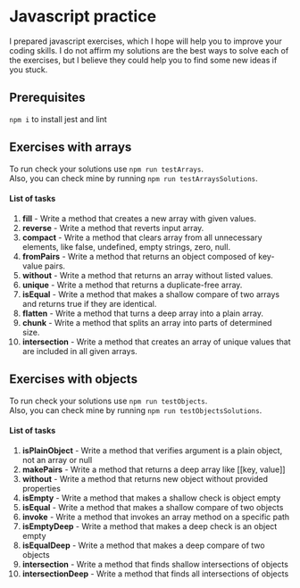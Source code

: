 # Javascript practice
I prepared javascript exercises, which I hope will help you to improve your coding skills.
I do not affirm my solutions are the best ways to solve each of the exercises, but I believe they could help you to find some new ideas if you stuck.

## Prerequisites

`npm i` to install jest and lint

## Exercises with arrays

To run check your solutions use `npm run testArrays`. <br>
Also, you can check mine by running `npm run testArraysSolutions`.

#### List of tasks
1. <b>fill</b> - Write a method that creates a new array with given values.
2. <b>reverse</b> - Write a method that reverts input array.
3. <b>compact</b> - Write a method that clears array from all unnecessary elements, like false, undefined, empty strings, zero, null.
4. <b>fromPairs</b> - Write a method that returns an object composed of key-value pairs.
5. <b>without</b> - Write a method that returns an array without listed values.
6. <b>unique</b> - Write a method that returns a duplicate-free array.
7. <b>isEqual</b> - Write a method that makes a shallow compare of two arrays and returns true if they are identical.
8. <b>flatten</b> - Write a method that turns a deep array into a plain array.
9. <b>chunk</b> - Write a method that splits an array into parts of determined size.
10. <b>intersection</b> - Write a method that creates an array of unique values that are included in all given arrays.

## Exercises with objects

To run check your solutions use `npm run testObjects`. <br>
Also, you can check mine by running `npm run testObjectsSolutions`.

#### List of tasks
1. <b>isPlainObject</b> - Write a method that verifies argument is a plain object, not an array or null
2. <b>makePairs</b> - Write a method that returns a deep array like [[key, value]]
3. <b>without</b> - Write a method that returns new object without provided properties
4. <b>isEmpty</b> - Write a method that makes a shallow check is object empty
5. <b>isEqual</b> - Write a method that makes a shallow compare of two objects
6. <b>invoke</b> - Write a method that invokes an array method on a specific path
7. <b>isEmptyDeep</b> - Write a method that makes a deep check is an object empty
8. <b>isEqualDeep</b> - Write a method that makes a deep compare of two objects
9. <b>intersection</b> - Write a method that finds shallow intersections of objects
10. <b>intersectionDeep</b> - Write a method that finds all intersections of objects

